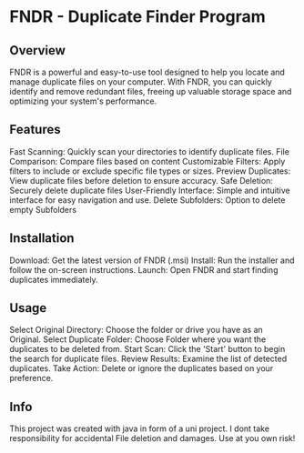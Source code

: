 # FNDR - Duplicate Finder Program
## Overview
FNDR is a powerful and easy-to-use tool designed to help you locate and manage duplicate files on your computer. With FNDR, you can quickly identify and remove redundant files, freeing up valuable storage space and optimizing your system's performance.

## Features
Fast Scanning: Quickly scan your directories to identify duplicate files.
File Comparison: Compare files based on content
Customizable Filters: Apply filters to include or exclude specific file types or sizes.
Preview Duplicates: View duplicate files before deletion to ensure accuracy.
Safe Deletion: Securely delete duplicate files
User-Friendly Interface: Simple and intuitive interface for easy navigation and use.
Delete Subfolders: Option to delete empty Subfolders

## Installation
Download: Get the latest version of FNDR (.msi)
Install: Run the installer and follow the on-screen instructions.
Launch: Open FNDR and start finding duplicates immediately.

## Usage
Select Original Directory: Choose the folder or drive you have as an Original.
Select Duplicate Folder: Choose Folder where you want the duplicates to be deleted from.
Start Scan: Click the 'Start' button to begin the search for duplicate files.
Review Results: Examine the list of detected duplicates.
Take Action: Delete or ignore the duplicates based on your preference.

## Info
This project was created with java in form of a uni project. I dont take responsibility for accidental File deletion and damages.
Use at you own risk!
